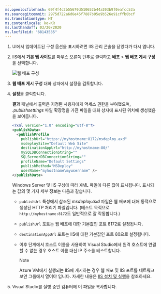 ```yaml
---
ms.openlocfilehash: 69f4f4c2b55670d510652b44a203b9f0eafcc53a
ms.sourcegitcommit: 2975d722a6d6e45f7887b05e9b526e91cffb0bcf
ms.translationtype: HT
ms.contentlocale: ko-KR
ms.lasthandoff: 03/20/2020
ms.locfileid: "68143535"
---
```


1. UI에서 업데이트된 구성 옵션을 표시하려면 IIS 관리 콘솔을 닫았다가 다시 엽니다.

2. IIS에서 **기본 웹 사이트**를 마우스 오른쪽 단추로 클릭하고 **배포** > **웹 배포 게시 구성**을 선택합니다.

    ![웹 배포 구성](../../deployment/media/tutorial-configure-web-deploy-publishing.png)

3. **웹 배포 게시 구성** 대화 상자에서 설정을 검토합니다.

4. **설정**을 클릭합니다.

    **결과** 패널에서 출력은 지정된 사용자에게 액세스 권한을 부여했으며, *.publishsettings* 파일 확장명을 가진 파일을 대화 상자에 표시된 위치에 생성했음을 보여줍니다.

    ```xml
    <?xml version="1.0" encoding="utf-8"?>
    <publishData>
      <publishProfile
        publishUrl="https://myhostname:8172/msdeploy.axd"
        msdeploySite="Default Web Site"
        destinationAppUrl="http://myhostname:80/"
        mySQLDBConnectionString=""
        SQLServerDBConnectionString=""
        profileName="Default Settings"
        publishMethod="MSDeploy"
        userName="myhostname\myusername" />
    </publishData>
    ```

    Windows Server 및 IIS 구성에 따라 XML 파일에 다른 값이 표시됩니다. 표시되는 값의 몇 가지 세부 정보는 다음과 같습니다.

   * `publishUrl` 특성에서 참조된 *msdeploy.axd* 파일은 웹 배포에 대해 동적으로 생성된 HTTP 처리기 파일입니다. (테스트 목적으로 `http://myhostname:8172`도 일반적으로 잘 작동합니다.)
   * `publishUrl` 포트는 웹 배포에 대한 기본값인 포트 8172로 설정됩니다.
   * `destinationAppUrl` 포트는 IIS에 대한 기본값인 포트 80으로 설정됩니다.
   * 이후 단계에서 호스트 이름을 사용하여 Visual Studio에서 원격 호스트에 연결할 수 없는 경우 호스트 이름 대신 IP 주소를 테스트합니다.

     > [!NOTE]
     > Azure VM에서 실행되는 IIS에 게시하는 경우 웹 배포 및 IIS 포트를 네트워크 보안 그룹에서 열어야 입니다. 자세한 내용은 [IIS 설치 및 실행](/azure/virtual-machines/windows/quick-create-portal#install-web-server)을 참조하세요.

5. Visual Studio를 실행 중인 컴퓨터에 이 파일을 복사합니다.
